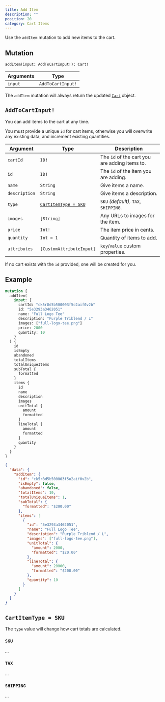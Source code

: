 ```yaml
---
title: Add Item
description: ""
position: 20
category: Cart Items
---
```


Use the `addItem` mutation to add new items to the cart.

## Mutation

`addItem(input: AddToCartInput!): Cart!`

| Arguments | Type              |
| --------- | ----------------- |
| `input`   | `AddToCartInput!` |

The `addItem` mutation will always return the updated [`Cart`](/graphql-types#cart) object.

## `AddToCartInput!`

You can add items to the cart at any time.

<alert type="warning">

You must provide a unique `id` for cart items, otherwise you will overwrite any existing data, and increment existing quantities.

</alert>

| Argument      | Type                                       | Description                                   |
| ------------- | ------------------------------------------ | --------------------------------------------- |
| `cartId`      | `ID!`                                      | The `id` of the cart you are adding items to. |
| `id`          | `ID!`                                      | The `id` of the item you are adding.          |
| `name`        | `String`                                   | Give items a name.                            |
| `description` | `String`                                   | Give items a description.                     |
| `type`        | [`CartItemType = SKU`](#cartitemtype--sku) | `SKU` _(default)_, `TAX`, `SHIPPING`.         |
| `images`      | `[String]`                                 | Any URLs to images for the item.              |
| `price`       | `Int!`                                     | The item price in cents.                      |
| `quantity`    | `Int = 1`                                  | Quantity of items to add.                     |
| `attributes`  | `[CustomAttributeInput]`                   | `key`/`value` custom properties.              |

<alert type="info">

If no cart exists with the `id` provided, one will be created for you.

</alert>

## Example

<code-group>
  <code-block label="Mutation" active>

```graphql
mutation {
  addItem(
    input: {
      cartId: "ck5r8d5b500003f5o2aif0v2b"
      id: "5e3293a3462051"
      name: "Full Logo Tee"
      description: "Purple Triblend / L"
      images: ["full-logo-tee.png"]
      price: 2000
      quantity: 10
    }
  ) {
    id
    isEmpty
    abandoned
    totalItems
    totalUniqueItems
    subTotal {
      formatted
    }
    items {
      id
      name
      description
      images
      unitTotal {
        amount
        formatted
      }
      lineTotal {
        amount
        formatted
      }
      quantity
    }
  }
}
```

  </code-block>
  <code-block label="Response">

```json
{
  "data": {
    "addItem": {
      "id": "ck5r8d5b500003f5o2aif0v2b",
      "isEmpty": false,
      "abandoned": false,
      "totalItems": 10,
      "totalUniqueItems": 1,
      "subTotal": {
        "formatted": "$200.00"
      },
      "items": [
        {
          "id": "5e3293a3462051",
          "name": "Full Logo Tee",
          "description": "Purple Triblend / L",
          "images": ["full-logo-tee.png"],
          "unitTotal": {
            "amount": 2000,
            "formatted": "$20.00"
          },
          "lineTotal": {
            "amount": 20000,
            "formatted": "$200.00"
          },
          "quantity": 10
        }
      ]
    }
  }
}
```

  </code-block>
</code-group>

## `CartItemType = SKU`

The `type` value will change how cart totals are calculated.

### `SKU`

...

### `TAX`

...

### `SHIPPING`

...
